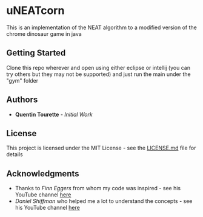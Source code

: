 # uNEATcorn
This is an implementation of the NEAT algorithm to a modified version of the chrome dinosaur game in java

## Getting Started
Clone this repo wherever and open using either eclipse or intellij (you can try others but they may not be supported) and just run the main under the "gym" folder

## Authors
* **Quentin Tourette** - *Initial Work*

## License

This project is licensed under the MIT License - see the [LICENSE.md](LICENSE.md) file for details

## Acknowledgments

* Thanks to *Finn Eggers* from whom my code was inspired - see his YouTube channel [here](https://www.youtube.com/channel/UCaKAU8vQzS-_e5xt7NSK3Xw)
* *Daniel Shiffman* who helped me a lot to understand the concepts - see his YouTube channel [here](https://www.youtube.com/channel/UCvjgXvBlbQiydffZU7m1_aw)
